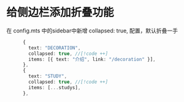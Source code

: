 # 给侧边栏添加折叠功能
在 config.mts 中的sidebar中新增 collapsed: true, 配置，默认折叠一手
```ts
      {
        text: "DECORATION",
        collapsed: true, //[!code ++]
        items: [{ text: "介绍", link: "/decoration" }],
      },
      {
        text: "STUDY",
        collapsed: true, //[!code ++]
        items: [...studys],
      },
```